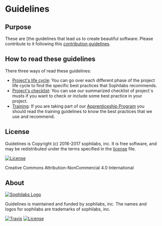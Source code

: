 # Guidelines

## Purpose

These are [the guidelines that lead us to create beautiful software.
Please contribute to it following this [contribution guidelines](./CONTRIBUTING.md).

## How to read these guidelines

There three ways of read these guidelines:

* [Project's life cycle](./project-life-cycle.md):
  You can go over each different phase of the project life cycle to find the specific best practices
  that Sophilabs recommends.
* [Project's checklist](./checklist.md):
  You can use our summarized checklist of project´s musts if you want to check or
  include some best practice in your project.
* [Training](./training.md):
  If you are taking part of our [Apprenticeship Program](./apprenticeship-program/README.md) you
  should read the training guidelines to know the best practices that we use and recommend.

## License

Guidelines is Copyright (c) 2016-2017 sophilabs, inc. It is free software, and may be
redistributed under the terms specified in the [license](./LICENSE.md) file.

[![License](https://licensebuttons.net/l/by-nc/4.0/88x31.png)](./LICENSE.md)

Creative Commons Attribution-NonCommercial 4.0 International

## About

[![Sophilabs Logo](https://s3.amazonaws.com/sophilabs-assets/logo/logo_300x66.gif)](https://sophilabs.co)

Guidelines is maintained and funded by sophilabs, inc. The names and logos for
sophilabs are trademarks of sophilabs, inc.

[![Travis](https://img.shields.io/travis/sophilabs/guidelines.svg?style=flat-square)](https://travis-ci.org/sophilabs/guidelines)
[![License](https://img.shields.io/github/license/sophilabs/guidelines.svg?style=flat-square)](./LICENSE.md)
